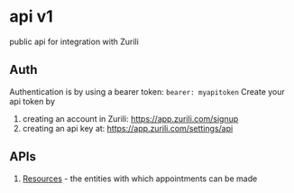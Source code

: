 # api v1
public api for integration with Zurili

## Auth
Authentication is by using a bearer token:
`bearer: myapitoken`
Create your api token by
1. creating an account in Zurili: https://app.zurili.com/signup
1. creating an api key at: https://app.zurili.com/settings/api

## APIs
1. [Resources](apiv1/resources) - the entities with which appointments can be made
